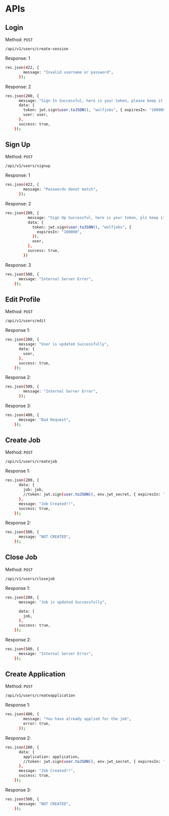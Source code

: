 # APIs

## Login

Method: `POST`

`/api/v1/users/create-session`

Response: 1

```sh
res.json(422, {
        message: "Invalid username or password",
      });
```

Response: 2

```sh
res.json(200, {
      message: "Sign In Successful, here is your token, please keep it safe",
      data: {
        token: jwt.sign(user.toJSON(), "wolfjobs", { expiresIn: "100000" }),
        user: user,
      },
      success: true,
    });
```

## Sign Up

Method: `POST`

`/api/v1/users/signup`

Response: 1

```sh
res.json(422, {
        message: "Passwords donot match",
      });
```

Response: 2

```sh
res.json(200, {
          message: "Sign Up Successful, here is your token, plz keep it safe",
          data: {
            token: jwt.sign(user.toJSON(), "wolfjobs", {
              expiresIn: "100000",
            }),
            user,
          },
          success: true,
        })
```

Response: 3

```sh
res.json(500, {
      message: "Internal Server Error",
    });
```

## Edit Profile

Method: `POST`

`/api/v1/users/edit`

Response 1:

```sh
res.json(200, {
      message: "User is updated Successfully",
      data: {
        user,
      },
      success: true,
    });
```

Response 2:

```sh
res.json(500, {
        message: "Internal Server Error",
      });
```

Response 3:

```sh
res.json(400, {
      message: "Bad Request",
    });
```

## Create Job

Method: `POST`

`/api/v1/users/createjob`

Response 1:

```sh
res.json(200, {
      data: {
        job: job,
        //token: jwt.sign(user.toJSON(), env.jwt_secret, { expiresIn: "100000" })
      },
      message: "Job Created!!",
      success: true,
    });
```

Response 2:

```sh
res.json(500, {
      message: "NOT CREATED",
    });
```

## Close Job

Method: `POST`

`/api/v1/users/closejob`

Response 1:

```sh
res.json(200, {
      message: "Job is updated Successfully",

      data: {
        job,
      },
      success: true,
    });
```

Response 2:

```sh
res.json(500, {
      message: "Internal Server Error",
    });
```

## Create Application

Method: `POST`

`/api/v1/users/createapplication`

Response 1:

```sh
res.json(400, {
        message: "You have already applied for the job",
        error: true,
      });
```

Response 2:

```sh
res.json(200, {
      data: {
        application: application,
        //token: jwt.sign(user.toJSON(), env.jwt_secret, { expiresIn: "100000" })
      },
      message: "Job Created!!",
      success: true,
    });
```

Response 3:

```sh
res.json(500, {
      message: "NOT CREATED",
    });
```
